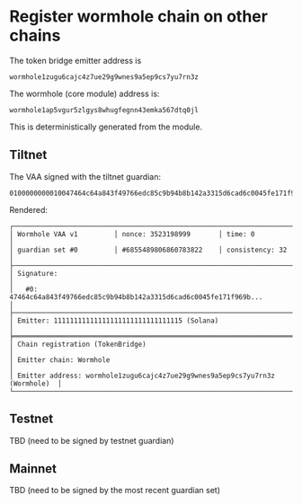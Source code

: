 # Register wormhole chain on other chains

The token bridge emitter address is

```
wormhole1zugu6cajc4z7ue29g9wnes9a5ep9cs7yu7rn3z
```

The wormhole (core module) address is:

```
wormhole1ap5vgur5zlgys8whugfegnn43emka567dtq0jl
```

This is deterministically generated from the module.

## Tiltnet

The VAA signed with the tiltnet guardian:

```
0100000000010047464c64a843f49766edc85c9b94b8b142a3315d6cad6c0045fe171f969b68bf52db1f81b9f40ec749b2ca27ebfe7da304c432f278bb9845448595d93a3519af0000000000d1ffc017000100000000000000000000000000000000000000000000000000000000000000045f2397a84b3f90ce20000000000000000000000000000000000000000000546f6b656e4272696467650100000c200000000000000000000000001711cd63b2c545ee6545415d3cc0bda6425c43c4
```

Rendered:

```
┌──────────────────────────────────────────────────────────────────────────────┐
│ Wormhole VAA v1         │ nonce: 3523198999       │ time: 0                  │
│ guardian set #0         │ #6855489806860783822    │ consistency: 32          │
├──────────────────────────────────────────────────────────────────────────────┤
│ Signature:                                                                   │
│   #0: 47464c64a843f49766edc85c9b94b8b142a3315d6cad6c0045fe171f969b...        │
├──────────────────────────────────────────────────────────────────────────────┤
│ Emitter: 11111111111111111111111111111115 (Solana)                           │
╞══════════════════════════════════════════════════════════════════════════════╡
│ Chain registration (TokenBridge)                                             │
│ Emitter chain: Wormhole                                                      │
│ Emitter address: wormhole1zugu6cajc4z7ue29g9wnes9a5ep9cs7yu7rn3z (Wormhole)  │
└──────────────────────────────────────────────────────────────────────────────┘
```

## Testnet

TBD (need to be signed by testnet guardian)

## Mainnet

TBD (need to be signed by the most recent guardian set)
